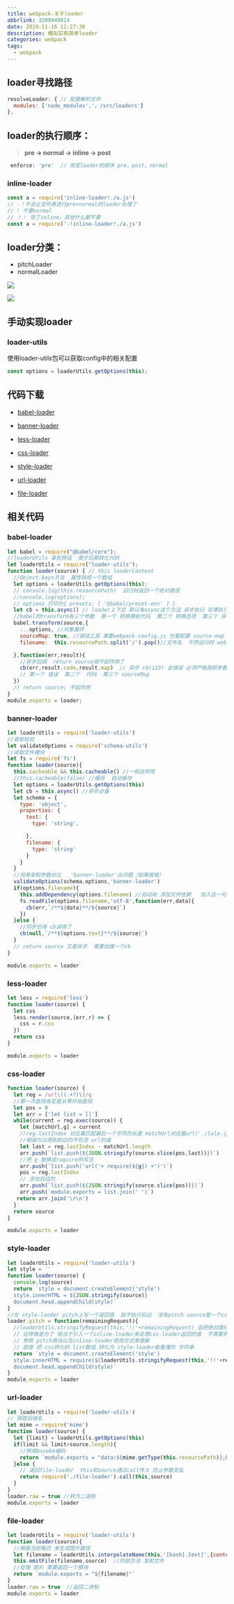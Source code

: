 ```yaml
---
title: webpack-关于loader
abbrlink: 3209949814
date: 2019-11-16 12:27:30
description: 模拟实现简单loader
categories: webpack
tags:
  - webpack
---
```


## loader寻找路径

```javascript
resolveLoader: { // 配置解析文件
  modules: ['node_modules','。/src/loaders']
},
```

## loader的执行顺序：

> **pre -> normal -> inline -> post**

```javascript
 enforce: 'pre'  // 改变loader的顺序 pre，post，normal
```

### inline-loader

```javascript
const a = require('inline-loader!./a.js')
// -！不会让文件再进行pre+normal的loader处理了
// ! 不要normal
// ！！ 除了inline，其他什么都不要
const a = require('-!inline-loader!./a.js')
```

## loader分类：

* pitchLoader
* normalLoader

![](http://img.chensenran.top/1573878274068.png)

![](http://img.chensenran.top/1573878356709.png)

## 手动实现loader

### loader-utils

使用loader-utils包可以获取config中的相关配置

```javascript
const options = loaderUtils.getOptions(this);
```



## 代码下载

* [babel-loader](http://img.chensenran.top/babel-loader-1573984511959.zip)

* [banner-loader](http://img.chensenran.top/banner-loader-1573984622740.zip)

* [less-loader](http://img.chensenran.top/less-loader-1573984713912.zip)

* [css-loader](http://img.chensenran.top/css-loader-1573984923662.zip)

* [style-loader](http://img.chensenran.top/style-loader-1573985011474.zip)

* [url-loader](http://img.chensenran.top/url-loader-1573985064193.zip)

* [file-loader](http://img.chensenran.top/file-loader-1573985124943.zip)

## 相关代码

### babel-loader

```javascript
let babel = require("@babel/core");
//loaderUtils 拿到预设  便于后期转化代码
let loaderUtils = require("loader-utils");
function loader(source) { // this loaderContext
  //Object.keys方法  属性转成一个数组
  let options = loaderUtils.getOptions(this);
  // console.log(this.resourcePath)  运行时返回一个绝对路径
  //console.log(options);
  // options 打印为{ presets: [ '@babel/preset-env' ] }
  let cb = this.async() // loader上下文 默认有async这个方法 异步执行 在哪执行调用cb就可以
  //babel的transform有三个参数  第一个 转换哪些代码  第二个 转换选项  第三个 异步回调函数
  babel.transform(source,{
    ...options, //对象展开
    sourceMap: true, //调试工具 需要webpack.config.js 也要配置 source-map
    filename:  this.resourcePath.split('/').pop()//文件名  不然运行时 webpack下边是unkown

  },function(err,result){
    //异步回调  return source就不起作用了
    cb(err,result.code,result.map)  // 异步 cb(123) 会错误 必须严格按照参数来 
    // 第一个 错误  第二个  代码  第三个 sourceMap
  })
  // return source; 不起作用
}
module.exports = loader;
```

### banner-loader

```javascript
let loaderUtils = require('loader-utils')
//骨架校验
let validateOptions = require('schema-utils')
//读取文件模块
let fs = require('fs')
function loader(source){
  this.cacheable && this.cacheable() //一般这样用 
  //this.cacheable(false) //缓存  自动缓存
  let options = loaderUtils.getOptions(this)
  let cb = this.async() //异步必备
  let schema = {
    type: 'object',
    properties: {
      text: {
        type: 'string',

      },
      filename: {
        type: 'string'
      }
    }
  }
  //将骨架和参数对比   'banner-loader'出问题（如果报错）
  validateOptions(schema,options,'banner-loader')
  if(options.filename){
    this.addDependency(options.filename) //自动地 添加文件依赖   加入这一句话 开启实时监控 webpack也会监控这个文件 这个文件更新也会实时更新
    fs.readFile(options.filename,'utf-8',function(err,data){
      cb(err,`/**${data}**/${source}`)
    })
  }else {
    //同步也得 cb调用了
    cb(null,`/**${options.text}**/${source}`)
  }
  // return source 又是异步  需要创建一个cb
}

module.exports = loader
```

### less-loader

```javascript
let less = require('less')
function loader(source) {
  let css
  less.render(source,(err,r) => {
    css = r.css
  })
  return css
}

module.exports = loader

```

### css-loader

```javascript
function loader(source) {
  let reg = /url\((.+?)\)/g
  //第一次查找肯定是从零开始查找
  let pos = 0
  let arr = ['let list = []']
  while(current = reg.exec(source)) {
    let [matchUrl,g] = current
    //reg.lastIndex 对应着匹配最后一个字符的长度 matchUrl对应着url('./lala.jpg')的长度
    //相减可以得到前边的不包含 url的值
    let last = reg.lastIndex - matchUrl.length
    arr.push(`list.push(${JSON.stringify(source.slice(pos,last))})`)
    //把 g 替换成ruquire的写法
    arr.push(`list.push('url('+ require(${g}) +')')`)
    pos = reg.lastIndex
    // 添加后边的
    arr.push(`list.push(${JSON.stringify(source.slice(pos))})`)
    arr.push(`module.exports = list.join(' ')`)
   return arr.join('\r\n')
  }
  return source
}

module.exports = loader
```

### style-loader

```javascript
let loaderUtils = require('loader-utils')
let style = ''
function loader(source) {
  console.log(source)
  return `style = document.createElement('style')
  style.innerHTML = ${JSON.stringify(source)}
  document.head.appendChild(style)`
}
//在 style-laoder pitch上写一个返回值  就不执行后边  没有pitch source是一个css解析完成的字符串
loader.pitch = function(remainingRequest){
  //loaderUtils.stringifyRequest(this,'!!'+remainingRequest) 会把绝对路径转化为相对路径 
  // 这样做是为了 相当于引入一个inline-loader来处理css-loader返回的值  不需要再走其他的loader 需要加'!!'
  // 参照 pitch用法以及inline-loader使用方式来理解
  // 就是 把 css转化的 list数组 转化为 style-loader能看懂的 字符串 
  return `style = document.createElement('style')
  style.innerHTML = require(${loaderUtils.stringifyRequest(this,'!!'+remainingRequest)})
  document.head.appendChild(style)`
}
module.exports = loader
```

### url-loader

```javascript
let loaderUtils = require('loader-utils')
// 获取后缀名
let mime = require('mime')
function loader(source) {
  let {limit} = loaderUtils.getOptions(this)
  if(limit && limit>source.length){
    //转成base64编码
    return `module.exports = "data:${mime.getType(this.resourcePath)};base64,${source.toString('base64')}"`
  }else {
    // 返回file-loader  this和source通过call传入 防止参数变乱
    return require('./file-loader').call(this,source)
  }
}
loader.raw = true //转为二进制
module.exports = loader
```

### file-loader

```javascript
let loaderUtils = require('loader-utils')
function loader(source){
  //根据当前格式 来生成图片路径 
  let filename = loaderUtils.interpolateName(this,'[hash].[ext]',{content: source}) //根据当前内容来产生hash值
  this.emitFile(filename,source)  //内部方法 发射文件
  //处理 图片 需要返回一个模块
  return `module.exports = "${filename}"`
}
loader.raw = true  //返回二进制
module.exports = loader
```

